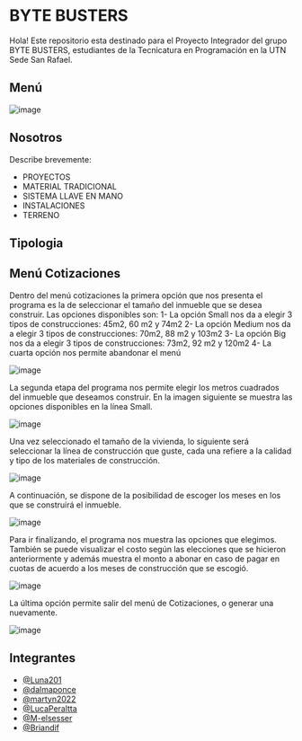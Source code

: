 # BYTE BUSTERS 
Hola! Este repositorio esta destinado para el Proyecto Integrador del grupo BYTE BUSTERS, estudiantes de la Tecnicatura en Programación en la UTN Sede San Rafael.

## Menú 
![image](https://github.com/CodeStrong2023/Byte-Busters-ProyectoIntegrador/assets/65298144/18f2b2b7-616a-4242-8dce-1115a23ecb32)

## Nosotros 
Describe brevemente:
* PROYECTOS
* MATERIAL TRADICIONAL
* SISTEMA LLAVE EN MANO
* INSTALACIONES
* TERRENO

## Tipologia


## Menú Cotizaciones
Dentro del menú cotizaciones la primera opción que nos presenta el programa es la de seleccionar el tamaño del inmueble que se desea construir. Las opciones disponibles son:
1-	La opción Small nos da a elegir 3 tipos de construcciones: 45m2, 60 m2 y 74m2
2-	La opción Medium nos da a elegir 3 tipos de construcciones: 70m2, 88 m2 y 103m2
3-	La opción Big nos da a elegir 3 tipos de construcciones: 73m2, 92 m2 y 120m2
4-	La cuarta opción nos permite abandonar el menú 

![image](https://github.com/CodeStrong2023/Byte-Busters-ProyectoIntegrador/assets/65298144/e9930bee-6c3a-436c-a421-67c35e8b7b73)

La segunda etapa del programa nos permite elegir los metros cuadrados del inmueble que deseamos construir. En la imagen siguiente se muestra las opciones disponibles en la línea Small.

![image](https://github.com/CodeStrong2023/Byte-Busters-ProyectoIntegrador/assets/65298144/49e706ef-bff5-4f18-b456-e488316eb80f)

Una vez seleccionado el tamaño de la vivienda, lo siguiente será seleccionar la línea de construcción que guste, cada una refiere a la calidad y tipo de los materiales de construcción.

![image](https://github.com/CodeStrong2023/Byte-Busters-ProyectoIntegrador/assets/65298144/07372f0e-9950-43cb-959c-b37c25f677c4)

A continuación, se dispone de la posibilidad de escoger los meses en los que se construirá el inmueble.

![image](https://github.com/CodeStrong2023/Byte-Busters-ProyectoIntegrador/assets/65298144/0f28f3d2-dee7-434c-9752-2ebd699afb71)

Para ir finalizando, el programa nos muestra las opciones que elegimos. También se puede visualizar el costo según las elecciones que se hicieron anteriormente y además muestra el monto a abonar en caso de pagar en cuotas de acuerdo a los meses de construcción que se escogió.

![image](https://github.com/CodeStrong2023/Byte-Busters-ProyectoIntegrador/assets/65298144/325af259-4916-4756-b464-a98741c6c120)

La última opción permite salir del menú de Cotizaciones, o generar una nuevamente.

![image](https://github.com/CodeStrong2023/Byte-Busters-ProyectoIntegrador/assets/65298144/0ea50bd5-a860-4dde-a8f1-f57445fe2547)

## Integrantes

- [@Luna201](https://www.github.com/Luna201)
- [@dalmaponce](https://www.github.com/dalmaponce)
- [@martyn2022](https://www.github.com/martyn2022)
- [@LucaPeraltta](https://www.github.com/LucaPeraltta)
- [@M-elsesser](https://www.github.com/M-elsesser)
- [@Briandif](https://github.com/Briandif)
